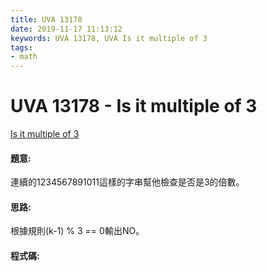 ```yaml
---
title: UVA 13178
date: 2019-11-17 11:13:12
keywords: UVA 13178, UVA Is it multiple of 3
tags:
- math
---
```

# UVA 13178 - Is it multiple of 3
[Is it multiple of 3](https://onlinejudge.org/external/131/13178.pdf)

#### 題意:
連續的1234567891011這樣的字串幫他檢查是否是3的倍數。
<!-- more -->
#### 思路:
根據規則(k-1) % 3 == 0輸出NO。

#### 程式碼:
<script src="https://gist.github.com/Daviswww/9df8f124a87eff28e2500d52dd3a1a01.js"></script>